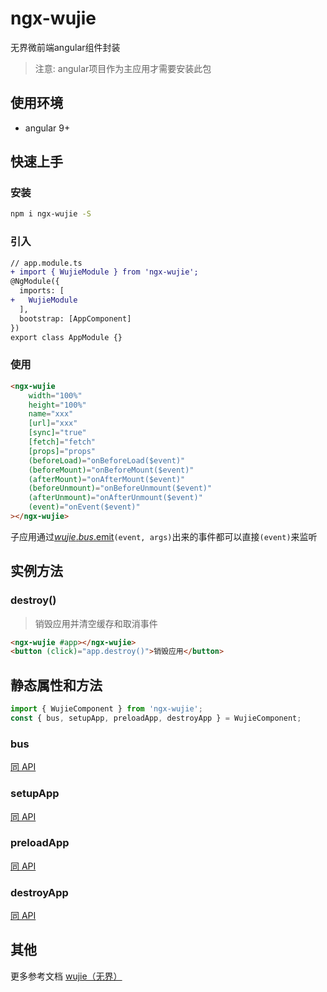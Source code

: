 # ngx-wujie

无界微前端angular组件封装

> 注意: angular项目作为主应用才需要安装此包

## 使用环境

- angular 9+

## 快速上手

### 安装

```bash
npm i ngx-wujie -S
```

### 引入

```diff
// app.module.ts
+ import { WujieModule } from 'ngx-wujie';
@NgModule({
  imports: [
+   WujieModule
  ],
  bootstrap: [AppComponent]
})
export class AppModule {}
```


### 使用

```html
<ngx-wujie
    width="100%"
    height="100%"
    name="xxx"
    [url]="xxx"
    [sync]="true"
    [fetch]="fetch"
    [props]="props"
    (beforeLoad)="onBeforeLoad($event)"
    (beforeMount)="onBeforeMount($event)"
    (afterMount)="onAfterMount($event)"
    (beforeUnmount)="onBeforeUnmount($event)"
    (afterUnmount)="onAfterUnmount($event)"
    (event)="onEvent($event)"
></ngx-wujie>
```

子应用通过[$wujie.bus.$emit](/api/wujie.html#wujie-bus)`(event, args)`出来的事件都可以直接`(event)`来监听

## 实例方法

### destroy()

> 销毁应用并清空缓存和取消事件
```html
<ngx-wujie #app></ngx-wujie>
<button (click)="app.destroy()">销毁应用</button>
```


## 静态属性和方法

```javascript
import { WujieComponent } from 'ngx-wujie';
const { bus, setupApp, preloadApp, destroyApp } = WujieComponent;
```

### bus

[同 API](/api/bus.html)

### setupApp

[同 API](/api/setupApp.html)

### preloadApp

[同 API](/api/preloadApp.html)

### destroyApp

[同 API](/api/destroyApp.html)

## 其他

更多参考文档 [wujie（无界）](https://wujie-micro.github.io/doc/)
